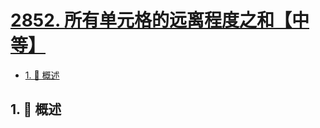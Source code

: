 # [2852. 所有单元格的远离程度之和【中等】](https://github.com/Tdahuyou/TNotes.leetcode/tree/main/notes/2852.%20%E6%89%80%E6%9C%89%E5%8D%95%E5%85%83%E6%A0%BC%E7%9A%84%E8%BF%9C%E7%A6%BB%E7%A8%8B%E5%BA%A6%E4%B9%8B%E5%92%8C%E3%80%90%E4%B8%AD%E7%AD%89%E3%80%91)

<!-- region:toc -->

- [1. 📝 概述](#1--概述)

<!-- endregion:toc -->

## 1. 📝 概述
